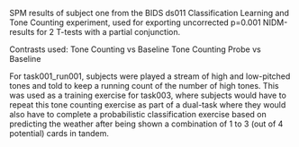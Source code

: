 SPM results of subject one from the BIDS ds011 Classification Learning and Tone Counting experiment, used for exporting uncorrected p=0.001 NIDM-results for 2 T-tests with a partial conjunction.

Contrasts used:
Tone Counting vs Baseline 
Tone Counting Probe vs Baseline

For task001_run001, subjects were played a stream of high and low-pitched tones and told to keep a running count of the number of high tones. This was used as a training exercise for task003, where subjects would have to repeat this tone counting exercise as part of a dual-task where they would also have to complete a probabilistic classification exercise based on predicting the weather after being shown a combination of 1 to 3 (out of 4 potential) cards in tandem. 
